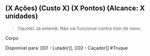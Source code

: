 ## (X Ações) (Custo X) (X Pontos) (Alcance: X unidades)
> [!quote] Já entendi. Não vai funcionar contra mim de novo.

Corpo

Disponível para: [[01 - Lutador]], [[02 - Caçador]]
#Truque